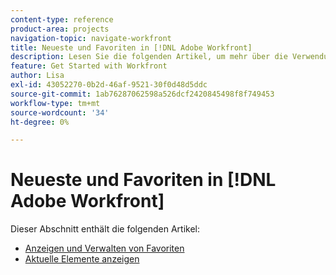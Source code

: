 ```yaml
---
content-type: reference
product-area: projects
navigation-topic: navigate-workfront
title: Neueste und Favoriten in [!DNL Adobe Workfront]
description: Lesen Sie die folgenden Artikel, um mehr über die Verwendung von Favoriten und Neuigkeiten in Workfront zu erfahren.
feature: Get Started with Workfront
author: Lisa
exl-id: 43052270-0b2d-46af-9521-30f0d48d5ddc
source-git-commit: 1ab76287062598a526dcf2420845498f8f749453
workflow-type: tm+mt
source-wordcount: '34'
ht-degree: 0%

---
```


# Neueste und Favoriten in [!DNL Adobe Workfront]

Dieser Abschnitt enthält die folgenden Artikel:

* [Anzeigen und Verwalten von Favoriten](../../../workfront-basics/navigate-workfront/recent-and-favorites/view-and-manage-favorites.md)
* [Aktuelle Elemente anzeigen](../../../workfront-basics/navigate-workfront/recent-and-favorites/view-recent-items.md)
